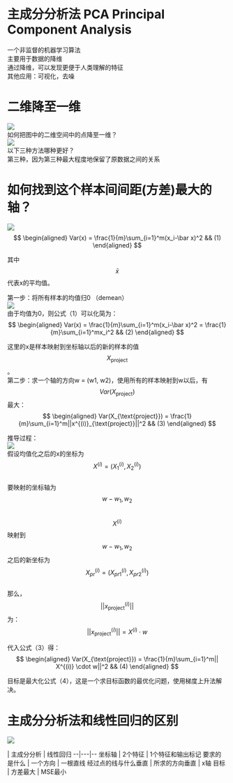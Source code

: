 # 主成分分析法 PCA Principal Component Analysis

一个非监督的机器学习算法  
主要用于数据的降维  
通过降维，可以发现更便于人类理解的特征  
其他应用：可视化，去噪

# 二维降至一维

![](http://windmissing.github.io/images/2019/88.png)  
如何把图中的二维空间中的点降至一维？  
![](http://windmissing.github.io/images/2019/89.png)  
以下三种方法哪种更好？  
第三种，因为第三种最大程度地保留了原数据之间的关系  

# 如何找到这个样本间间距(方差)最大的轴？  

![](http://windmissing.github.io/images/2019/91.png)  
$$
\begin{aligned}
Var(x) = \frac{1}{m}\sum_{i=1}^m(x_i-\bar x)^2 && (1)
\end{aligned}
$$

其中$$\bar x$$代表x的平均值。  

第一步：将所有样本的均值归0 （demean）  
![](http://windmissing.github.io/images/2019/92.png)   
由于均值为0，则公式（1）可以化简为：  
$$
\begin{aligned}
Var(x) = \frac{1}{m}\sum_{i=1}^m(x_i-\bar x)^2 = \frac{1}{m}\sum_{i=1}^mx_i^2  && (2)
\end{aligned}
$$

这里的x是样本映射到坐标轴以后的新的样本的值$$X_{\text{project}}$$。  
第二步：求一个轴的方向w = (w1, w2)，使用所有的样本映射到w以后，有$$Var(X_{\text{project}})$$最大：  
$$
\begin{aligned}
Var(X_{\text{project}}) = \frac{1}{m}\sum_{i=1}^m||x^{(i)}_{\text{project}}||^2   && (3)
\end{aligned}
$$

推导过程：  
![](http://windmissing.github.io/images/2019/95.png)  
假设均值化之后的x的坐标为$$X^{(i)} = (X^{(i)}_1, X^{(i)}_2)$$   
要映射的坐标轴为$$w - {w_1, w_2}$$  
$$X^{(i)}$$映射到$$w - {w_1, w_2}$$之后的新坐标为$$X_{pr}^{(i)} = (X^{(i)}_{pr1}, X^{(i)}_{pr2})$$  
那么，$$||x^{(i)}_{\text{project}}||$$为：  
$$
||x^{(i)}_{\text{project}}|| = X^{(i)} \cdot  w
$$

代入公式（3）得：  
$$
\begin{aligned}
Var(X_{\text{project}}) = \frac{1}{m}\sum_{i=1}^m|| X^{(i)} \cdot  w||^2   && (4)
\end{aligned}
$$

目标是最大化公式（4），这是一个求目标函数的最优化问题，使用梯度上升法解决。  


# 主成分分析法和线性回归的区别  
![](http://windmissing.github.io/images/2019/97.png)

  | 主成分分析  | 线性回归
--|---|--
坐标轴  | 2个特征  | 1个特征和输出标记
要求的是什么  | 一个方向  | 一根直线
经过点的线与什么垂直  | 所求的方向垂直  |  x轴
目标  | 方差最大  | MSE最小

